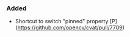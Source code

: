 ### Added

- Shortcut to switch "pinned" property [P]
  (<https://github.com/opencv/cvat/pull/7709>)
